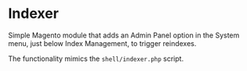 # Indexer

Simple Magento module that adds an Admin Panel option in the System menu, just below Index Management, to trigger reindexes.

The functionality mimics the ```shell/indexer.php``` script.
